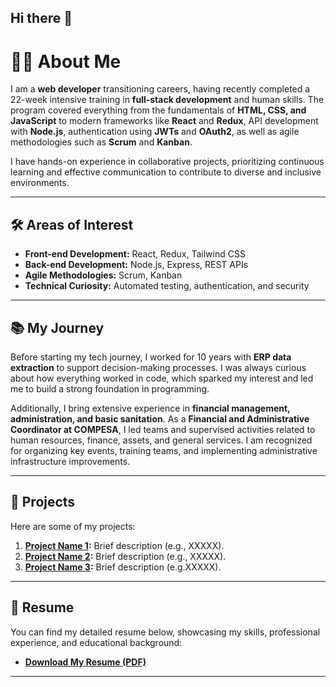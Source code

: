 ## Hi there 👋

# 👩‍💻 About Me  

I am a **web developer** transitioning careers, having recently completed a 22-week intensive training in **full-stack development** and human skills. The program covered everything from the fundamentals of **HTML, CSS, and JavaScript** to modern frameworks like **React** and **Redux**, API development with **Node.js**, authentication using **JWTs** and **OAuth2**, as well as agile methodologies such as **Scrum** and **Kanban**.

I have hands-on experience in collaborative projects, prioritizing continuous learning and effective communication to contribute to diverse and inclusive environments.

---

## 🛠️ Areas of Interest  

- **Front-end Development:** React, Redux, Tailwind CSS  
- **Back-end Development:** Node.js, Express, REST APIs  
- **Agile Methodologies:** Scrum, Kanban  
- **Technical Curiosity:** Automated testing, authentication, and security  

---

## 📚 My Journey  

Before starting my tech journey, I worked for 10 years with **ERP data extraction** to support decision-making processes. I was always curious about how everything worked in code, which sparked my interest and led me to build a strong foundation in programming.  

Additionally, I bring extensive experience in **financial management, administration, and basic sanitation**. As a **Financial and Administrative Coordinator at COMPESA**, I led teams and supervised activities related to human resources, finance, assets, and general services. I am recognized for organizing key events, training teams, and implementing administrative infrastructure improvements.  

---

## 🚀 Projects  

Here are some of my projects:  

1. **[Project Name 1](https://link-to-project-1):** Brief description (e.g., XXXXX).  
2. **[Project Name 2](https://link-to-project-2):** Brief description (e.g., XXXXX).  
3. **[Project Name 3](https://link-to-project-3):** Brief description (e.g.XXXXX).  

---

## 📄 Resume  

You can find my detailed resume below, showcasing my skills, professional experience, and educational background:

- **[Download My Resume (PDF)](https://github.com/user-attachments/files/18155070/ResumeCellyaneFull.pdf)**
  
---


